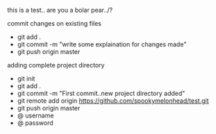 this is a test..
are you a bolar pear../?

commit changes on existing files

- git add .
- git commit -m "write some explaination for changes made"
- git push origin master


adding complete project directory

- git init
- git add .
- git commit -m "First commit..new project directory added"
- git remote add origin https://github.com/spookymelonhead/test.git
- git push origin master
- @ username
- @ password